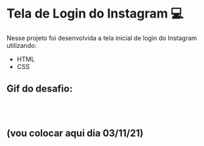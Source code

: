 # Tela de Login do Instagram 💻
 Nesse projeto foi desenvolvida a tela inicial de login do Instagram utilizando:
 
 - HTML
 - CSS <br>

<h2> Gif do desafio: <h2> <br>

(vou colocar aqui dia 03/11/21)
